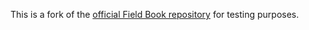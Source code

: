 This is a fork of the [official Field Book repository](https://github.com/PhenoApps/Field-Book) for testing purposes.
